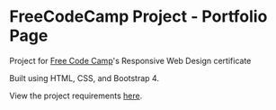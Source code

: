 # FreeCodeCamp Project - Portfolio Page

Project for <a href="http://www.freecodecamp.org">Free Code Camp</a>'s Responsive Web Design certificate

Built using HTML, CSS, and Bootstrap 4. 

View the project requirements <a href="https://learn.freecodecamp.org/responsive-web-design/responsive-web-design-projects/build-a-personal-portfolio-webpage">here</a>.
